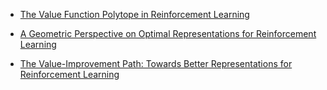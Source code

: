 * [The Value Function Polytope in Reinforcement Learning](https://arxiv.org/pdf/1901.11524.pdf)

* [A Geometric Perspective on Optimal Representations for Reinforcement Learning](http://papers.nips.cc/paper/8687-a-geometric-perspective-on-optimal-representations-for-reinforcement-learning)

* [The Value-Improvement Path: Towards Better Representations for Reinforcement Learning](https://arxiv.org/abs/2006.02243)

